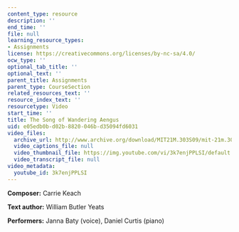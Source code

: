 ```yaml
---
content_type: resource
description: ''
end_time: ''
file: null
learning_resource_types:
- Assignments
license: https://creativecommons.org/licenses/by-nc-sa/4.0/
ocw_type: ''
optional_tab_title: ''
optional_text: ''
parent_title: Assignments
parent_type: CourseSection
related_resources_text: ''
resource_index_text: ''
resourcetype: Video
start_time: ''
title: The Song of Wandering Aengus
uid: e05edb0b-d02b-8820-046b-d35094fd6031
video_files:
  archive_url: http://www.archive.org/download/MIT21M.303S09/mit-21m.303-s09-song4_300k.mp4
  video_captions_file: null
  video_thumbnail_file: https://img.youtube.com/vi/3k7enjPPLSI/default.jpg
  video_transcript_file: null
video_metadata:
  youtube_id: 3k7enjPPLSI
---
```


**Composer:** Carrie Keach

**Text author:** William Butler Yeats

**Performers:** Janna Baty (voice), Daniel Curtis (piano)

